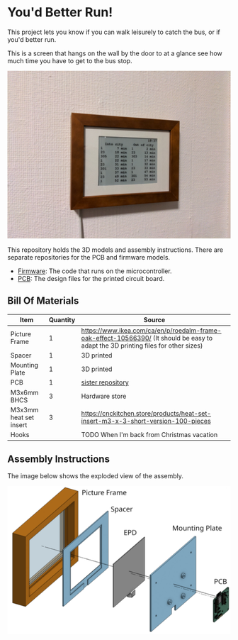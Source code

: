 # You'd Better Run!

This project lets you know if you can walk leisurely to catch the bus, or if you'd better run.

This is a screen that hangs on the wall by the door to at a glance see how much time you have to get to the bus stop.

![Image of the completed project hanging on the wall](https://github.com/youdbetterrun/.github/raw/main/profile/image.jpg)

This repository holds the 3D models and assembly instructions.
There are separate repositories for the PCB and firmware models.
- [Firmware](https://github.com/youdbetterrun/youdbetterrun-firmware): The code that runs on the microcontroller.
- [PCB](https://github.com/youdbetterrun/youdbetterrun-pcb): The design files for the printed circuit board.

## Bill Of Materials

| Item                   | Quantity | Source                                                                                                                             |
| ---------------------- | -------- | ---------------------------------------------------------------------------------------------------------------------------------- |
| Picture Frame          |        1 | https://www.ikea.com/ca/en/p/roedalm-frame-oak-effect-10566390/ (It should be easy to adapt the 3D printing files for other sizes) |
| Spacer                 |        1 | 3D printed                                                                                                                         |
| Mounting Plate         |        1 | 3D printed                                                                                                                         |
| PCB                    |        1 | [sister repository](https://github.com/youdbetterrun/youdbetterrun-pcb)                                                            |
| M3x6mm BHCS            |        3 | Hardware store                                                                                                                     |
| M3x3mm heat set insert |        3 | https://cnckitchen.store/products/heat-set-insert-m3-x-3-short-version-100-pieces                                                  |
| Hooks                  |          | TODO When I'm back from Christmas vacation                                                                                         |

## Assembly Instructions

The image below shows the exploded view of the assembly.

![Exploded view](./docs/exploded_view.png)
